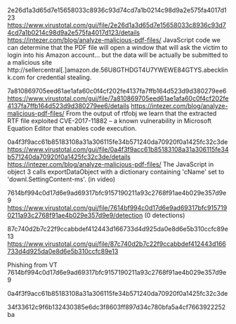2e26d1a3d65d7e15658033c8936c93d74cd7a1b0214c98d9a2e575fa4017d123
https://www.virustotal.com/gui/file/2e26d1a3d65d7e15658033c8936c93d74cd7a1b0214c98d9a2e575fa4017d123/details
https://intezer.com/blog/analyze-malicious-pdf-files/
JavaScript code we can determine that the PDF file will open a window that will ask the victim to login into his Amazon account… but the data will be actually be submitted to a malicious site http://sellercentral[.]amazon.de.56U8GTHDGT4U7YWEWE84GTYS.abecklink.com for credential stealing.



7a810869705eed61ae1afa60c0f4cf202fe4137fa7ffb164d523d9d380279ee6
https://www.virustotal.com/gui/file/7a810869705eed61ae1afa60c0f4cf202fe4137fa7ffb164d523d9d380279ee6/details
https://intezer.com/blog/analyze-malicious-pdf-files/
From the output of rtfobj we learn that the extracted RTF file exploited CVE-2017-11882 – a known vulnerability in Microsoft Equation Editor that enables code execution.


0a4f3f9acc61b85183108a31a306115fe34b571240da70920f0a1425fc32c3de
https://www.virustotal.com/gui/file/0a4f3f9acc61b85183108a31a306115fe34b571240da70920f0a1425fc32c3de/details
https://intezer.com/blog/analyze-malicious-pdf-files/
The JavaScript in object 3 calls exportDataObject with a dictionary containing 'cName' set to 'downl.SettingContent-ms'. (in video)


7614bf994c0d17d6e9ad69317bfc9157190211a93c2768f91ae4b029e357d9e9
https://www.virustotal.com/gui/file/7614bf994c0d17d6e9ad69317bfc9157190211a93c2768f91ae4b029e357d9e9/detection (0 detections)


87c740d2b7c22f9ccabbdef412443d166733d4d925da0e8d6e5b310ccfc89e13
https://www.virustotal.com/gui/file/87c740d2b7c22f9ccabbdef412443d166733d4d925da0e8d6e5b310ccfc89e13


Phishing from VT
7614bf994c0d17d6e9ad69317bfc9157190211a93c2768f91ae4b029e357d9e9

0a4f3f9acc61b85183108a31a306115fe34b571240da70920f0a1425fc32c3de

34f33612c9f6b132430385e6dc3f8603ff897d34c780bfa5a4cf7663922252ba

